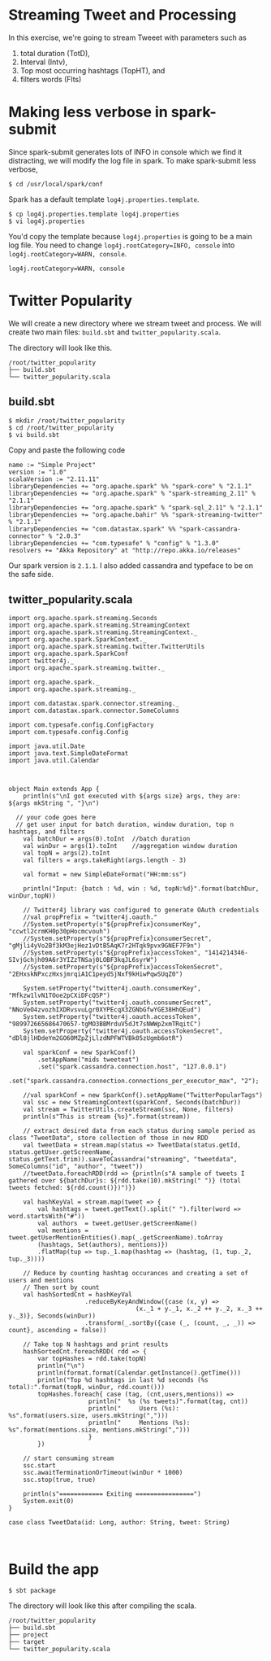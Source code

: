 # Streaming Tweet and Processing

In this exercise, we're going to stream Tweeet with parameters such as 
1. total duration (TotD), 
2. Interval (Intv), 
3. Top most occurring hashtags (TopHT), and 
4. filters words (Flts) 

# Making less verbose in spark-submit
Since spark-submit generates lots of INFO in console which we find it distracting, we will modify the log file in spark. 
To make spark-submit less verbose, 
```
$ cd /usr/local/spark/conf
```

Spark has a default template `log4j.properties.template`. 
```
$ cp log4j.properties.template log4j.properties
$ vi log4j.properties
```
You'd copy the template because `log4j.properties` is going to be a main log file. You need to change `log4j.rootCategory=INFO, console` into `log4j.rootCategory=WARN, console`. 
```
log4j.rootCategory=WARN, console
```
# Twitter Popularity
We will create a new directory where we stream tweet and process. We will create two main files: `build.sbt` and `twitter_popularity.scala`. 

The directory will look like this. 
```
/root/twitter_popularity
├── build.sbt
└── twitter_popularity.scala
```
## build.sbt
```
$ mkdir /root/twitter_popularity
$ cd /root/twitter_popularity
$ vi build.sbt
```
Copy and paste the following code
```
name := "Simple Project"
version := "1.0"
scalaVersion := "2.11.11"
libraryDependencies += "org.apache.spark" %% "spark-core" % "2.1.1"
libraryDependencies += "org.apache.spark" % "spark-streaming_2.11" % "2.1.1"
libraryDependencies += "org.apache.spark" % "spark-sql_2.11" % "2.1.1"
libraryDependencies += "org.apache.bahir" %% "spark-streaming-twitter" % "2.1.1"
libraryDependencies += "com.datastax.spark" %% "spark-cassandra-connector" % "2.0.3"
libraryDependencies += "com.typesafe" % "config" % "1.3.0"
resolvers += "Akka Repository" at "http://repo.akka.io/releases"
```
Our spark version is `2.1.1`. I also added cassandra and typeface to be on the safe side. 

## twitter_popularity.scala
```
import org.apache.spark.streaming.Seconds
import org.apache.spark.streaming.StreamingContext
import org.apache.spark.streaming.StreamingContext._
import org.apache.spark.SparkContext._
import org.apache.spark.streaming.twitter.TwitterUtils
import org.apache.spark.SparkConf
import twitter4j._
import org.apache.spark.streaming.twitter._

import org.apache.spark._
import org.apache.spark.streaming._

import com.datastax.spark.connector.streaming._
import com.datastax.spark.connector.SomeColumns

import com.typesafe.config.ConfigFactory
import com.typesafe.config.Config

import java.util.Date
import java.text.SimpleDateFormat
import java.util.Calendar



object Main extends App {
    println(s"\nI got executed with ${args size} args, they are: ${args mkString ", "}\n")

  // your code goes here
  // get user input for batch duration, window duration, top n hashtags, and filters
    val batchDur = args(0).toInt  //batch duration
    val winDur = args(1).toInt    //aggregation window duration
    val topN = args(2).toInt
    val filters = args.takeRight(args.length - 3)

    val format = new SimpleDateFormat("HH:mm:ss")

    println("Input: {batch : %d, win : %d, topN:%d}".format(batchDur, winDur,topN))

    // Twitter4j library was configured to generate OAuth credentials
    //val propPrefix = "twitter4j.oauth."
    //System.setProperty(s"${propPrefix}consumerKey", "ccwtl2crmKH0p30pHocmcvouh")
    //System.setProperty(s"${propPrefix}consumerSecret", "gMjli4yVo2Bf3kM3ejHez1vDtB5AqK7r2HTqk9pvx9GNEF7F9n")
    //System.setProperty(s"${propPrefix}accessToken", "1414214346-SIvjGchjh09A6r3YIZzTNSaj0LOBF3kqJL6syrW")
    //System.setProperty(s"${propPrefix}accessTokenSecret", "2EHxskNPxczHxsjmrqiA1C1peydSjNxf9kHiwPqwSUqZ0")
    
    System.setProperty("twitter4j.oauth.consumerKey", "Mfkzw1lvN1TOoe2pCXiDFcQSP")
    System.setProperty("twitter4j.oauth.consumerSecret", "NNoVeO4zvozhIXDRvsvuLgr0XYPEcqX3ZGNbGfwYGE38HhQEud")
    System.setProperty("twitter4j.oauth.accessToken", "989972665686470657-tgMO3BBMrduV5dJt7sNWWp2xmTRqitC")
    System.setProperty("twitter4j.oauth.accessTokenSecret", "dDl8jlHDdeYm2GO60MZpZjLlzdNPFWTVBk05zUgmb6otR")
    
    val sparkConf = new SparkConf()
        .setAppName("mids tweeteat")
        .set("spark.cassandra.connection.host", "127.0.0.1")
        .set("spark.cassandra.connection.connections_per_executor_max", "2");
        
    //val sparkConf = new SparkConf().setAppName("TwitterPopularTags")
    val ssc = new StreamingContext(sparkConf, Seconds(batchDur))
    val stream = TwitterUtils.createStream(ssc, None, filters)
    println(s"This is stream {%s}".format(stream)) 

    // extract desired data from each status during sample period as class "TweetData", store collection of those in new RDD
    val tweetData = stream.map(status => TweetData(status.getId, status.getUser.getScreenName, status.getText.trim)).saveToCassandra("streaming", "tweetdata", SomeColumns("id", "author", "tweet"))
    //tweetData.foreachRDD(rdd => {println(s"A sample of tweets I gathered over ${batchDur}s: ${rdd.take(10).mkString(" ")} (total tweets fetched: ${rdd.count()})")})
    
    val hashKeyVal = stream.map(tweet => {
        val hashtags = tweet.getText().split(" ").filter(word => word.startsWith("#"))
        val authors  = tweet.getUser.getScreenName()
        val mentions = tweet.getUserMentionEntities().map(_.getScreenName).toArray
        (hashtags, Set(authors), mentions)})
        .flatMap(tup => tup._1.map(hashtag => (hashtag, (1, tup._2, tup._3))))
        
    // Reduce by counting hashtag occurances and creating a set of users and mentions
    // Then sort by count
    val hashSortedCnt = hashKeyVal
                     .reduceByKeyAndWindow({case (x, y) =>
                                   (x._1 + y._1, x._2 ++ y._2, x._3 ++ y._3)}, Seconds(winDur))
                     .transform(_.sortBy({case (_, (count, _, _)) => count}, ascending = false))
                     
    // Take top N hashtags and print results       
    hashSortedCnt.foreachRDD( rdd => {
        var topHashes = rdd.take(topN)
        println("\n")
        println(format.format(Calendar.getInstance().getTime()))
        println("Top %d hashtags in last %d seconds (%s total):".format(topN, winDur, rdd.count()))
        topHashes.foreach{ case (tag, (cnt,users,mentions)) =>
                      println("  %s (%s tweets)".format(tag, cnt))
                      println("     Users (%s):    %s".format(users.size, users.mkString(",")))
                      println("     Mentions (%s): %s".format(mentions.size, mentions.mkString(",")))
                      }
        })
        
    // start consuming stream
    ssc.start
    ssc.awaitTerminationOrTimeout(winDur * 1000)
    ssc.stop(true, true)

    println(s"============ Exiting ================")
    System.exit(0)
}

case class TweetData(id: Long, author: String, tweet: String)



```


# Build the app
```
$ sbt package
```
The directory will look like this after compiling the scala. 
```
/root/twitter_popularity
├── build.sbt
├── project
├── target
└── twitter_popularity.scala
```
